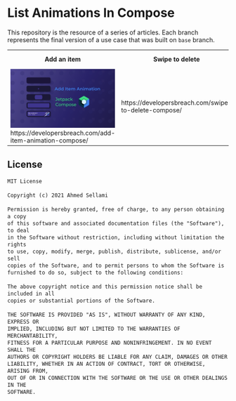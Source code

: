 # List Animations In Compose
This repository is the resource of a series of articles. Each branch represents the final version of a use case that was built on `base` branch.

<table style="width:100%">
  <tr>
    <th>Add an item</th>
    <th>Swipe to delete</th>
    <th>Drag to reorder</th>
  </tr>
  <tr>
    <td><img src="pics/Add_Item.png"/>https://developersbreach.com/add-item-animation-compose/</td>
    <td>https://developersbreach.com/swipe-to-delete-compose/</td> 
    <td></td>
  </tr>
</table>

## License
```
MIT License

Copyright (c) 2021 Ahmed Sellami

Permission is hereby granted, free of charge, to any person obtaining a copy
of this software and associated documentation files (the "Software"), to deal
in the Software without restriction, including without limitation the rights
to use, copy, modify, merge, publish, distribute, sublicense, and/or sell
copies of the Software, and to permit persons to whom the Software is
furnished to do so, subject to the following conditions:

The above copyright notice and this permission notice shall be included in all
copies or substantial portions of the Software.

THE SOFTWARE IS PROVIDED "AS IS", WITHOUT WARRANTY OF ANY KIND, EXPRESS OR
IMPLIED, INCLUDING BUT NOT LIMITED TO THE WARRANTIES OF MERCHANTABILITY,
FITNESS FOR A PARTICULAR PURPOSE AND NONINFRINGEMENT. IN NO EVENT SHALL THE
AUTHORS OR COPYRIGHT HOLDERS BE LIABLE FOR ANY CLAIM, DAMAGES OR OTHER
LIABILITY, WHETHER IN AN ACTION OF CONTRACT, TORT OR OTHERWISE, ARISING FROM,
OUT OF OR IN CONNECTION WITH THE SOFTWARE OR THE USE OR OTHER DEALINGS IN THE
SOFTWARE.
```
